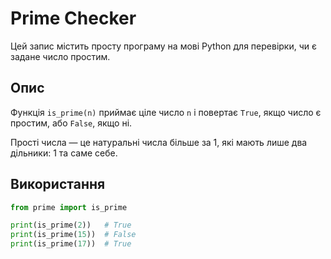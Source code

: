 # Prime Checker

Цей запис містить просту програму на мові Python для перевірки, чи є задане число простим.

## Опис

Функція `is_prime(n)` приймає ціле число `n` і повертає `True`, якщо число є простим, або `False`, якщо ні.

Прості числа — це натуральні числа більше за 1, які мають лише два дільники: 1 та саме себе.

## Використання

```python
from prime import is_prime

print(is_prime(2))   # True
print(is_prime(15))  # False
print(is_prime(17))  # True
